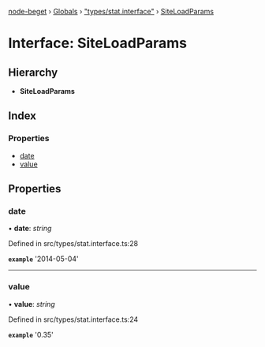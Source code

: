 [node-beget](../README.md) › [Globals](../globals.md) › ["types/stat.interface"](../modules/_types_stat_interface_.md) › [SiteLoadParams](_types_stat_interface_.siteloadparams.md)

# Interface: SiteLoadParams

## Hierarchy

* **SiteLoadParams**

## Index

### Properties

* [date](_types_stat_interface_.siteloadparams.md#date)
* [value](_types_stat_interface_.siteloadparams.md#value)

## Properties

###  date

• **date**: *string*

Defined in src/types/stat.interface.ts:28

**`example`** '2014-05-04'

___

###  value

• **value**: *string*

Defined in src/types/stat.interface.ts:24

**`example`** '0.35'
